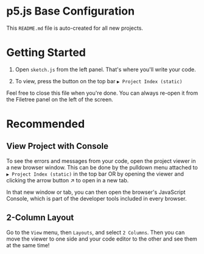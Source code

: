 # p5.js Base Configuration
This `README.md` file is auto-created for all new projects.

# Getting Started

1. Open `sketch.js` from the left panel. That's where you'll write  your code.

1. To view, press the button on the top bar `▶️ Project Index (static)`

Feel free to close this file when you're done. You can always re-open it from the Filetree panel on the left of the screen.

# Recommended

## View Project with Console
To see the errors and messages from your code, open the project viewer in a new browser window. This can be done by the pulldown menu attached to `▶️ Project Index (static)` in the top bar OR by opening the viewer and clicking the arrow button ↗️ to open in a new tab.

In that new window or tab, you can then open the browser's JavaScript Console, which is part of the developer tools included in every browser.

## 2-Column Layout
Go to the `View` menu, then `Layouts`, and select `2 Columns`. Then you can move the viewer to  one side and your code editor to the other and see them at the same time!


